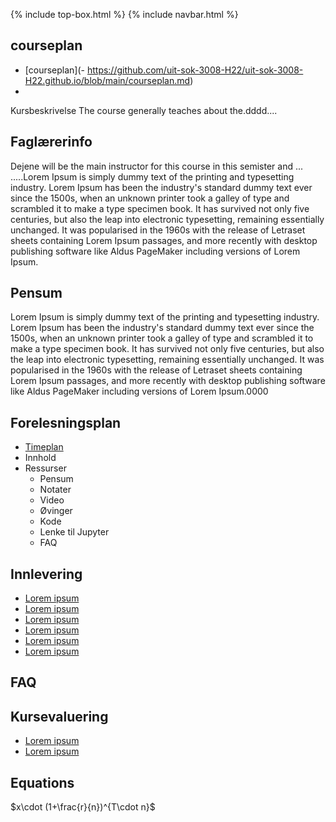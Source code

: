 {% include top-box.html %} <!-- Kode for å inkludere boksen på toppen av siden. Se _config.yml for å gjøre endringer. -->
{% include navbar.html %} <!-- Kode for navigasjonsmeny. Se navbar.html for å gjøre endringer. -->
<!-- Gjør endringer under her -->




## courseplan 
- [courseplan](- https://github.com/uit-sok-3008-H22/uit-sok-3008-H22.github.io/blob/main/courseplan.md)
-
Kursbeskrivelse 
The course generally teaches about the.dddd....


## Faglærerinfo
Dejene will be the main instructor for this course in this semister and ... .....Lorem Ipsum is simply dummy text of the printing and typesetting industry. Lorem Ipsum has been the industry's standard dummy text ever since the 1500s, when an unknown printer took a galley of type and scrambled it to make a type specimen book. It has survived not only five centuries, but also the leap into electronic typesetting, remaining essentially unchanged. It was popularised in the 1960s with the release of Letraset sheets containing Lorem Ipsum passages, and more recently with desktop publishing software like Aldus PageMaker including versions of Lorem Ipsum.

## Pensum
Lorem Ipsum is simply dummy text of the printing and typesetting industry. Lorem Ipsum has been the industry's standard dummy text ever since the 1500s, when an unknown printer took a galley of type and scrambled it to make a type specimen book. It has survived not only five centuries, but also the leap into electronic typesetting, remaining essentially unchanged. It was popularised in the 1960s with the release of Letraset sheets containing Lorem Ipsum passages, and more recently with desktop publishing software like Aldus PageMaker including versions of Lorem Ipsum.0000

## Forelesningsplan
- [Timeplan](https://timeplan.uit.no/emne_timeplan.php?sem=22h&module=SOK-3008-1#week=33-52)
- Innhold
- Ressurser
  - Pensum
  - Notater
  - Video
  - Øvinger
  - Kode
  - Lenke til Jupyter
  - FAQ

## Innlevering
- [Lorem ipsum](timeplan.md)
- [Lorem ipsum](timeplan.md)
- [Lorem ipsum](timeplan.md)
- [Lorem ipsum](timeplan.md)
- [Lorem ipsum](timeplan.md)
- [Lorem ipsum](timeplan.md)

## FAQ

## Kursevaluering
- [Lorem ipsum](timeplan.md)
- [Lorem ipsum](timeplan.md)

## Equations
$x\cdot (1+\frac{r}{n})^{T\cdot n}$
